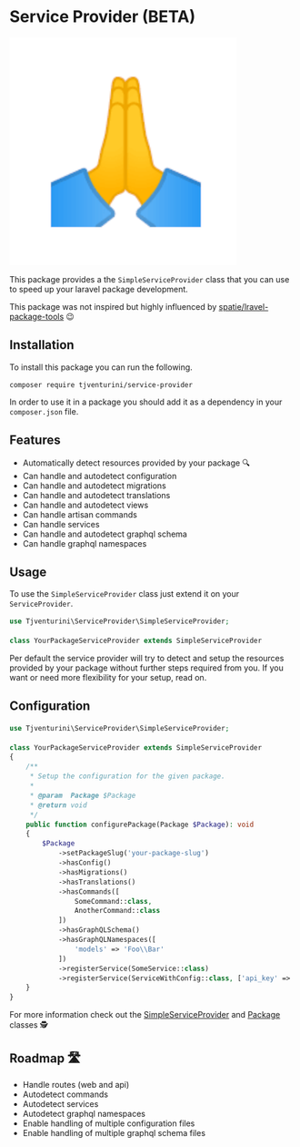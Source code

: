 # Service Provider (BETA)

![logo](./logo.png)

This package provides a the `SimpleServiceProvider` class that you can use to speed up your laravel package development.

This package was not inspired but highly influenced by [spatie/lravel-package-tools](https://github.com/spatie/laravel-package-tools) 😉

## Installation

To install this package you can run the following.

```
composer require tjventurini/service-provider
```

In order to use it in a package you should add it as a dependency in your `composer.json` file.

## Features

* Automatically detect resources provided by your package 🔍
* Can handle and autodetect configuration
* Can handle and autodetect migrations
* Can handle and autodetect translations
* Can handle and autodetect views
* Can handle artisan commands
* Can handle services
* Can handle and autodetect graphql schema 
* Can handle graphql namespaces

## Usage

To use the `SimpleServiceProvider` class just extend it on your `ServiceProvider`.

```php
use Tjventurini\ServiceProvider\SimpleServiceProvider;

class YourPackageServiceProvider extends SimpleServiceProvider
```

Per default the service provider will try to detect and setup the resources provided by your package without further steps required from you. If you want or need more flexibility for your setup, read on.

## Configuration

```php
use Tjventurini\ServiceProvider\SimpleServiceProvider;

class YourPackageServiceProvider extends SimpleServiceProvider
{
    /**
     * Setup the configuration for the given package.
     *
     * @param  Package $Package
     * @return void
     */
    public function configurePackage(Package $Package): void
    {
        $Package
            ->setPackageSlug('your-package-slug')
            ->hasConfig()
            ->hasMigrations()
            ->hasTranslations()
            ->hasCommands([
                SomeCommand::class,
                AnotherCommand::class
            ])
            ->hasGraphQLSchema()
            ->hasGraphQLNamespaces([
                'models' => 'Foo\\Bar'
            ])
            ->registerService(SomeService::class)
            ->registerService(ServiceWithConfig::class, ['api_key' => 'some-key']);
    }
}
```

For more information check out the [SimpleServiceProvider](src/SimpleServiceProvider.php) and [Package](src/Package.php) classes 🕵

## Roadmap 🛣

* Handle routes (web and api)
* Autodetect commands
* Autodetect services
* Autodetect graphql namespaces
* Enable handling of multiple configuration files
* Enable handling of multiple graphql schema files